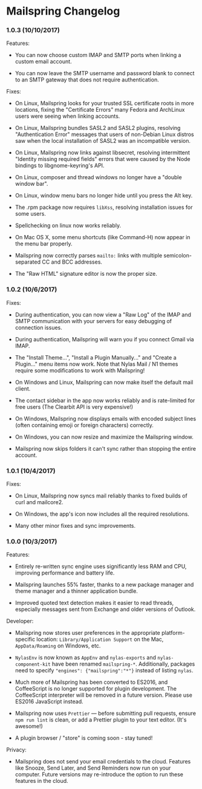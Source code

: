 # Mailspring Changelog

### 1.0.3 (10/10/2017)

Features:

- You can now choose custom IMAP and SMTP ports when linking a custom email account.

- You can now leave the SMTP username and password blank to connect to an SMTP gateway that does not require authentication.

Fixes:

- On Linux, Mailspring looks for your trusted SSL certificate roots in more locations, fixing the "Certificate Errors" many Fedora and ArchLinux users were seeing when linking accounts.

- On Linux, Mailspring bundles SASL2 and SASL2 plugins, resolving "Authentication Error" messages that users of non-Debian Linux distros saw when the local installation of SASL2 was an incompatible version.

- On Linux, Mailspring now links against libsecret, resolving intermittent "Identity missing required fields" errors that were caused by the Node bindings to libgnome-keyring's API.

- On Linux, composer and thread windows no longer have a "double window bar".

- On Linux, window menu bars no longer hide until you press the Alt key.

- The .rpm package now requires `libXss`, resolving installation issues for some users.

- Spellchecking on linux now works reliably.

- On Mac OS X, some menu shortcuts (like Command-H) now appear in the menu bar properly.

- Mailspring now correctly parses `mailto:` links with multiple semicolon-separated CC and BCC addresses.

- The "Raw HTML" signature editor is now the proper size.

### 1.0.2 (10/6/2017)

Fixes:

- During authentication, you can now view a "Raw Log" of the IMAP and SMTP communication with your servers for easy debugging of connection issues.

- During authentication, Mailspring will warn you if you connect Gmail via IMAP.

- The "Install Theme...", "Install a Plugin Manually..." and "Create a Plugin..." menu items now work. Note that Nylas Mail / N1 themes require some modifications to work with Mailspring!

- On Windows and Linux, Mailspring can now make itself the default mail client.

- The contact sidebar in the app now works reliably and is rate-limited for free users (The Clearbit API is very expensive!)

- On Windows, Mailspring now displays emails with encoded subject lines (often containing emoji or foreign characters) correctly.

- On Windows, you can now resize and maximize the Mailspring window.

- Mailspring now skips folders it can't sync rather than stopping the entire account.

### 1.0.1 (10/4/2017)

Fixes:

- On Linux, Mailspring now syncs mail reliably thanks to fixed builds of curl and mailcore2.

- On Windows, the app's icon now includes all the required resolutions.

- Many other minor fixes and sync improvements.

### 1.0.0 (10/3/2017)

Features:

- Entirely re-written sync engine uses significantly less RAM and CPU, improving performance and battery life.

- Mailspring launches 55% faster, thanks to a new package manager and theme manager and a thinner application bundle.

- Improved quoted text detection makes it easier to read threads, especially messages sent from Exchange and older versions of Outlook.

Developer:

- Mailspring now stores user preferences in the appropriate platform-specific location: `Library/Application Support` on the Mac, `AppData/Roaming` on Windows, etc.

- `NylasEnv` is now known as `AppEnv` and `nylas-exports` and `nylas-component-kit` have been renamed `mailspring-*`. Additionally, packages need to specify `"engines": {"mailspring":"*"}` instead of listing `nylas`.

- Much more of Mailspring has been converted to ES2016, and CoffeeScript is no longer supported for plugin development. The CoffeeScript interpreter will be removed in a future version. Please use ES2016 JavaScript instead.

- Mailspring now uses `Prettier` — before submitting pull requests, ensure `npm run lint` is clean, or add a Prettier plugin to your text editor. (It's awesome!)

- A plugin browser / "store" is coming soon - stay tuned!

Privacy:

- Mailspring does not send your email credentials to the cloud. Features like Snooze, Send Later, and Send Reminders now run on your computer. Future versions may re-introduce the option to run these features in the cloud.
